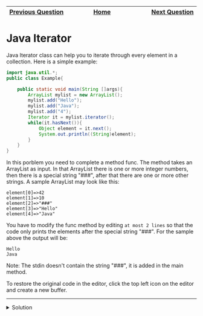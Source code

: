 | <img width=1000>[Previous Question](https://github.com/Kevin-Lago/java-hackerrank-solutions/tree/main/src/object_oriented_programming/java_instanceof_keyword)</img> | <img width=1000>[Home](https://github.com/Kevin-Lago/java-hackerrank-solutions)</img> | <img width=1000>[Next Question](https://github.com/Kevin-Lago/java-hackerrank-solutions/tree/main/src/java_exception_handling_try_catch)</img> |
|:---|:---:|---:|

# Java Iterator

Java Iterator class can help you to iterate through every element in a collection. Here is a simple example:

```java
import java.util.*;
public class Example{

    public static void main(String []args){
        ArrayList mylist = new ArrayList();
        mylist.add("Hello");
        mylist.add("Java");
        mylist.add("4");
        Iterator it = mylist.iterator();
        while(it.hasNext()){
            Object element = it.next();
            System.out.println((String)element);
        }
    }
}
```

In this porblem you need to complete a method func. The method takes an ArrayList as input. In that ArrayList there is one or more integer numbers, then there is a special string "###", after that there are one or more other strings. A sample ArrayList may look like this:

```
element[0]=>42
element[1]=>10
element[2]=>"###"
element[3]=>"Hello"
element[4]=>"Java"
```

You have to modify the func method by editing ```at most 2 lines``` so that the code only prints the elements after the special string "###". For the sample above the output will be:

```
Hello
Java
```

Note: The stdin doesn't contain the string "###", it is added in the main method.

To restore the original code in the editor, click the top left icon on the editor and create a new buffer.

---

<details><summary>Solution</summary>
    
```java
import java.util.ArrayList;
import java.util.Iterator;
import java.util.Scanner;

public class Main{

    static Iterator func(ArrayList mylist){
        Iterator it=mylist.iterator();
        while(it.hasNext()){
            Object element = it.next();
            if (element instanceof Integer) {
                it.remove();
                continue;
            }

            break;
        }
        return it;

    }
    @SuppressWarnings({ "unchecked" })
    public static void main(String []args){
        ArrayList mylist = new ArrayList();
        Scanner sc = new Scanner(System.in);
        int n = sc.nextInt();
        int m = sc.nextInt();
        for(int i = 0;i<n;i++){
            mylist.add(sc.nextInt());
        }

        mylist.add("###");
        for(int i=0;i<m;i++){
            mylist.add(sc.next());
        }

        Iterator it=func(mylist);
        while(it.hasNext()){
            Object element = it.next();
            System.out.println((String)element);
        }
    }
    
}
```
</details>